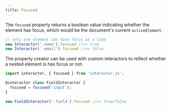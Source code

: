 ```yaml
---
title: Focused
---
```


The `focused` property returns a boolean value indicating whether the element
has focus, which would be the document's current `activeElement`.

``` javascript
// only one element can have focus at a time
new Interactor('.name').focused //=> true
new Interactor('.email').focused //=> false
```

The property creator can be used with custom interactors to reflect whether a
nested element is has focus or not.

``` javascript
import interactor, { focused } from 'interactor.js';

@interactor class FieldInteractor {
  focused = focused('input');
}

new FieldInteractor('.field').focused //=> true/false
```
